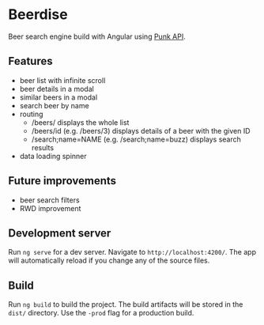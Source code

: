 # Beerdise

Beer search engine build with Angular using [Punk API](https://punkapi.com/).

## Features

* beer list with infinite scroll
* beer details in a modal
* similar beers in a modal
* search beer by name
* routing
  * /beers/ displays the whole list
  * /beers/id (e.g. /beers/3) displays details of a beer with the given ID
  * /search;name=NAME (e.g. /search;name=buzz) displays search results
* data loading spinner
  
## Future improvements
  
* beer search filters
* RWD improvement

## Development server

Run `ng serve` for a dev server. Navigate to `http://localhost:4200/`. The app will automatically reload if you change any of the source files.

## Build

Run `ng build` to build the project. The build artifacts will be stored in the `dist/` directory. Use the `-prod` flag for a production build.


